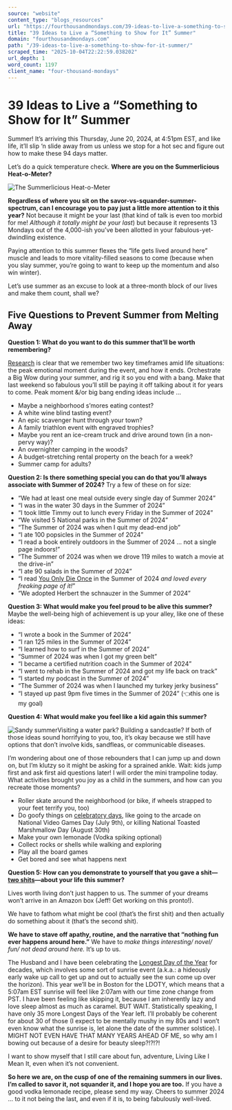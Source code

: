```yaml
---
source: "website"
content_type: "blogs_resources"
url: "https://fourthousandmondays.com/39-ideas-to-live-a-something-to-show-for-it-summer/"
title: "39 Ideas to Live a “Something to Show for It” Summer"
domain: "fourthousandmondays.com"
path: "/39-ideas-to-live-a-something-to-show-for-it-summer/"
scraped_time: "2025-10-04T22:22:59.038202"
url_depth: 1
word_count: 1197
client_name: "four-thousand-mondays"
---
```


# 39 Ideas to Live a “Something to Show for It” Summer

Summer! It’s arriving this Thursday, June 20, 2024, at 4:51pm EST, and like life, it’ll slip ‘n slide away from us unless we stop for a hot sec and figure out how to make these 94 days matter.

Let’s do a quick temperature check. **Where are you on the Summerlicious Heat-o-Meter?**

![The Summerlicious Heat-o-Meter](https://fourthousandmondays.com/wp-content/uploads/2024/06/Screenshot-2024-06-15-at-6.58.59 AM-288x300.png)

**Regardless of where you sit on the savor-vs-squander-summer-spectrum, can I encourage you to pay just a little more attention to it this year?** Not because it might be your last (that kind of talk is even too morbid for me! _Although it totally might be your last_) but because it represents 13 Mondays out of the 4,000-ish you’ve been allotted in your fabulous-yet-dwindling existence.

Paying attention to this summer flexes the “life gets lived around here” muscle and leads to more vitality-filled seasons to come (because when you slay summer, you’re going to want to keep up the momentum and also win winter).

Let’s use summer as an excuse to look at a three-month block of our lives and make them count, shall we?

## **Five Questions to Prevent Summer from Melting Away**

**Question 1: What do you want to do this summer that’ll be worth remembering?**

[Research](https://link.springer.com/article/10.3758/pbr.15.1.96) is clear that we remember two key timeframes amid life situations: the peak emotional moment during the event, and how it ends. Orchestrate a Big Wow during your summer, and rig it so you end with a bang. Make that last weekend so fabulous you’ll still be paying it off talking about it for years to come. Peak moment &/or big bang ending ideas include …

*   Maybe a neighborhood s’mores eating contest?
*   A white wine blind tasting event?
*   An epic scavenger hunt through your town?
*   A family triathlon event with engraved trophies?
*   Maybe you rent an ice-cream truck and drive around town (in a non-pervy way)?
*   An overnighter camping in the woods?
*   A budget-stretching rental property on the beach for a week?
*   Summer camp for adults?

**Question 2: Is there something special you can do that you’ll always associate with Summer of 2024?** Try a few of these on for size:

*   “We had at least one meal outside every single day of Summer 2024”
*   “I was in the water 30 days in the Summer of 2024”
*   “I took little Timmy out to lunch every Friday in the Summer of 2024”
*   “We visited 5 National parks in the Summer of 2024”
*   “The Summer of 2024 was when I quit my dead-end job”
*   “I ate 100 popsicles in the Summer of 2024”
*   “I read a book entirely outdoors in the Summer of 2024 … not a single page indoors!”
*   “The Summer of 2024 was when we drove 119 miles to watch a movie at the drive-in”
*   “I ate 90 salads in the Summer of 2024”
*   “I read [You Only Die Once](https://fourthousandmondays.com/book/) in the Summer of 2024 _and loved every freaking page of it!_”
*   “We adopted Herbert the schnauzer in the Summer of 2024”

**Question 3: What would make you feel proud to be alive this summer?** Maybe the well-being high of achievement is up your alley, like one of these ideas:

*   “I wrote a book in the Summer of 2024”
*   “I ran 125 miles in the Summer of 2024”
*   “I learned how to surf in the Summer of 2024”
*   “Summer of 2024 was when I got my green belt”
*   “I became a certified nutrition coach in the Summer of 2024”
*   “I went to rehab in the Summer of 2024 and got my life back on track”
*   “I started my podcast in the Summer of 2024”
*   “The Summer of 2024 was when I launched my turkey jerky business”
*   “I stayed up past 9pm five times in the Summer of 2024” (👈this one is my goal)

**Question 4: What would make you feel like a kid again this summer?**

![Sandy summer](https://fourthousandmondays.com/wp-content/uploads/2024/06/Screenshot-2024-06-15-at-7.14.20 AM-284x300.png)Visiting a water park? Building a sandcastle? If both of those ideas sound horrifying to you, too, it’s okay because we still have options that don’t involve kids, sandfleas, or communicable diseases.

I’m wondering about one of those rebounders that I can jump up and down on, but I’m klutzy so it might be asking for a sprained ankle. Wait: kids jump first and ask first aid questions later! I will order the mini trampoline today. What activities brought you joy as a child in the summers, and how can you recreate those moments?

*   Roller skate around the neighborhood (or bike, if wheels strapped to your feet terrify you, too)
*   Do goofy things on [celebratory days](https://fourthousandmondays.com/the-2024-un-dead-your-life-calendar/), like going to the arcade on National Video Games Day (July 9th), or killing National Toasted Marshmallow Day (August 30th)
*   Make your own lemonade (Vodka spiking optional)
*   Collect rocks or shells while walking and exploring
*   Play all the board games
*   Get bored and see what happens next

**Question 5: How can you demonstrate to yourself that you gave a shit—[two shits](https://fourthousandmondays.com/giving-two-ss-about-your-life/)—about your life this summer?**

Lives worth living don’t just happen to us. The summer of your dreams won’t arrive in an Amazon box (Jeff! Get working on this pronto!).

We have to fathom what might be cool (that’s the first shit) and then actually do something about it (that’s the second shit).

**We have to stave off apathy, routine, and the narrative that “nothing fun ever happens around here.”** We have to _make things interesting/ novel/ fun/ not dead around here._ It’s up to us.

The Husband and I have been celebrating the [Longest Day of the Year](https://fourthousandmondays.com/try-not-to-ruin-the-longest-day-of-the-year/?preview_id=19241&preview_nonce=f7db7a9207&_thumbnail_id=19562&preview=true) for decades, which involves some sort of sunrise event (a.k.a.: a hideously early wake up call to get up and out to actually see the sun come up over the horizon). This year we’ll be in Boston for the LDOTY, which means that a 5:07am EST sunrise will feel like 2:07am with our time zone change from PST. I have been feeling like skipping it, because I am inherently lazy and love sleep almost as much as caramel. BUT WAIT. Statistically speaking, I have only 35 more Longest Days of the Year left. I’ll probably be coherent for about 30 of those (I expect to be mentally mushy in my 80s and I won’t even know what the sunrise is, let alone the date of the summer solstice). I MIGHT NOT EVEN HAVE THAT MANY YEARS AHEAD OF ME, so why am I bowing out because of a desire for beauty sleep?!?!?!

I want to show myself that I still care about fun, adventure, Living Like I Mean It, even when it’s not convenient.

**So here we are, on the cusp of one of the remaining summers in our lives. I’m called to savor it, not squander it, and I hope you are too.** If you have a good vodka lemonade recipe, please send my way. Cheers to summer 2024 … to it not being the last, and even if it is, to being fabulously well-lived.